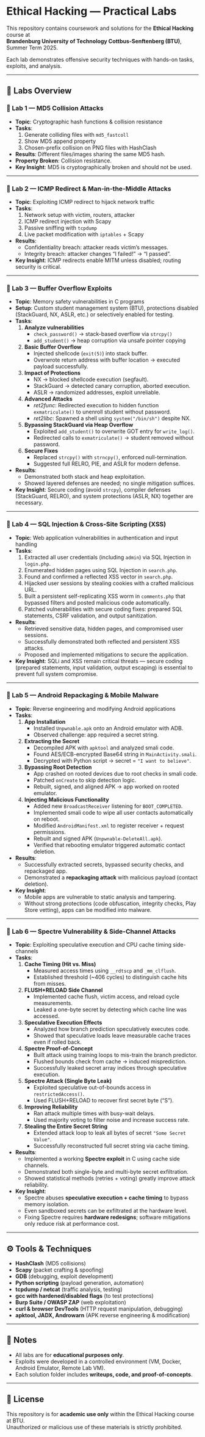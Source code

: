 # Ethical Hacking — Practical Labs

This repository contains coursework and solutions for the **Ethical Hacking** course at  
**Brandenburg University of Technology Cottbus-Senftenberg (BTU)**, Summer Term 2025.  

Each lab demonstrates offensive security techniques with hands-on tasks, exploits, and analysis.

---

## 🧪 Labs Overview

### 🔹 Lab 1 — MD5 Collision Attacks
- **Topic**: Cryptographic hash functions & collision resistance  
- **Tasks**:  
  1. Generate colliding files with `md5_fastcoll`  
  2. Show MD5 append property  
  3. Chosen-prefix collision on PNG files with HashClash  
- **Results**: Different files/images sharing the same MD5 hash.  
- **Property Broken**: Collision resistance.  
- **Key Insight**: MD5 is cryptographically broken and should not be used.  

---

### 🔹 Lab 2 — ICMP Redirect & Man-in-the-Middle Attacks
- **Topic**: Exploiting ICMP redirect to hijack network traffic  
- **Tasks**:  
  1. Network setup with victim, routers, attacker  
  2. ICMP redirect injection with Scapy  
  3. Passive sniffing with `tcpdump`  
  4. Live packet modification with `iptables` + Scapy  
- **Results**:  
  - Confidentiality breach: attacker reads victim’s messages.  
  - Integrity breach: attacker changes “I failed!” → “I passed”.  
- **Key Insight**: ICMP redirects enable MITM unless disabled; routing security is critical.  

---

### 🔹 Lab 3 — Buffer Overflow Exploits
- **Topic**: Memory safety vulnerabilities in C programs  
- **Setup**: Custom student management system (BTU), protections disabled (StackGuard, NX, ASLR, etc.) or selectively enabled for testing.  
- **Tasks**:
  1. **Analyze vulnerabilities**  
     - `check_password()` → stack-based overflow via `strcpy()`  
     - `add_student()` → heap corruption via unsafe pointer copying  
  2. **Basic Buffer Overflow**  
     - Injected shellcode (`exit(5)`) into stack buffer.  
     - Overwrote return address with buffer location → executed payload successfully.  
  3. **Impact of Protections**  
     - NX → blocked shellcode execution (segfault).  
     - StackGuard → detected canary corruption, aborted execution.  
     - ASLR → randomized addresses, exploit unreliable.  
  4. **Advanced Attacks**  
     - *ret2func*: Redirected execution to hidden function `exmatriculate()` to unenroll student without password.  
     - *ret2libc*: Spawned a shell using `system("/bin/sh")` despite NX.  
  5. **Bypassing StackGuard via Heap Overflow**  
     - Exploited `add_student()` to overwrite GOT entry for `write_log()`.  
     - Redirected calls to `exmatriculate()` → student removed without password.  
  6. **Secure Fixes**  
     - Replaced `strcpy()` with `strncpy()`, enforced null-termination.  
     - Suggested full RELRO, PIE, and ASLR for modern defense.  
- **Results**:  
  - Demonstrated both stack and heap exploitation.  
  - Showed layered defenses are needed; no single mitigation suffices.  
- **Key Insight**: Secure coding (avoid `strcpy`), compiler defenses (StackGuard, RELRO), and system protections (ASLR, NX) together are necessary.  

---

### 🔹 Lab 4 — SQL Injection & Cross-Site Scripting (XSS)
- **Topic**: Web application vulnerabilities in authentication and input handling  
- **Tasks**:  
  1. Extracted all user credentials (including `admin`) via SQL Injection in `login.php`.  
  2. Enumerated hidden pages using SQL Injection in `search.php`.  
  3. Found and confirmed a reflected XSS vector in `search.php`.  
  4. Hijacked user sessions by stealing cookies with a crafted malicious URL.  
  5. Built a persistent self-replicating XSS worm in `comments.php` that bypassed filters and posted malicious code automatically.  
  6. Patched vulnerabilities with secure coding fixes: prepared SQL statements, CSRF validation, and output sanitization.  
- **Results**:  
  - Retrieved sensitive data, hidden pages, and compromised user sessions.  
  - Successfully demonstrated both reflected and persistent XSS attacks.  
  - Proposed and implemented mitigations to secure the application.  
- **Key Insight**: SQLi and XSS remain critical threats — secure coding (prepared statements, input validation, output escaping) is essential to prevent full system compromise.  

---

### 🔹 Lab 5 — Android Repackaging & Mobile Malware
- **Topic**: Reverse engineering and modifying Android applications  
- **Tasks**:  
  1. **App Installation**  
     - Installed `Unpwnable.apk` onto an Android emulator with ADB.  
     - Observed challenge: app required a secret string.  
  2. **Extracting the Secret**  
     - Decompiled APK with `apktool` and analyzed smali code.  
     - Found AES/ECB-encrypted Base64 string in `MainActivity.smali`.  
     - Decrypted with Python script → secret = `"I want to believe"`.  
  3. **Bypassing Root Detection**  
     - App crashed on rooted devices due to root checks in smali code.  
     - Patched `onCreate` to skip detection logic.  
     - Rebuilt, signed, and aligned APK → app worked on rooted emulator.  
  4. **Injecting Malicious Functionality**  
     - Added new `BroadcastReceiver` listening for `BOOT_COMPLETED`.  
     - Implemented smali code to wipe all user contacts automatically on reboot.  
     - Modified `AndroidManifest.xml` to register receiver + request permissions.  
     - Rebuilt and signed APK (`Unpwnable-DeleteAll.apk`).  
     - Verified that rebooting emulator triggered automatic contact deletion.  
- **Results**:  
  - Successfully extracted secrets, bypassed security checks, and repackaged app.  
  - Demonstrated a **repackaging attack** with malicious payload (contact deletion).  
- **Key Insight**:  
  - Mobile apps are vulnerable to static analysis and tampering.  
  - Without strong protections (code obfuscation, integrity checks, Play Store vetting), apps can be modified into malware.  

---

### 🔹 Lab 6 — Spectre Vulnerability & Side-Channel Attacks
- **Topic**: Exploiting speculative execution and CPU cache timing side-channels  
- **Tasks**:  
  1. **Cache Timing (Hit vs. Miss)**  
     - Measured access times using `__rdtscp` and `_mm_clflush`.  
     - Established threshold (~406 cycles) to distinguish cache hits from misses.  
  2. **FLUSH+RELOAD Side Channel**  
     - Implemented cache flush, victim access, and reload cycle measurements.  
     - Leaked a one-byte secret by detecting which cache line was accessed.  
  3. **Speculative Execution Effects**  
     - Analyzed how branch prediction speculatively executes code.  
     - Showed that speculative loads leave measurable cache traces even if rolled back.  
  4. **Spectre Proof-of-Concept**  
     - Built attack using training loops to mis-train the branch predictor.  
     - Flushed bounds check from cache → induced misprediction.  
     - Successfully leaked secret array indices through speculative execution.  
  5. **Spectre Attack (Single Byte Leak)**  
     - Exploited speculative out-of-bounds access in `restrictedAccess()`.  
     - Used FLUSH+RELOAD to recover first secret byte (“S”).  
  6. **Improving Reliability**  
     - Ran attack multiple times with busy-wait delays.  
     - Used majority voting to filter noise and increase success rate.  
  7. **Stealing the Entire Secret String**  
     - Extended attack loop to leak all bytes of secret `"Some Secret Value"`.  
     - Successfully reconstructed full secret string via cache timing.  
- **Results**:  
  - Implemented a working **Spectre exploit** in C using cache side channels.  
  - Demonstrated both single-byte and multi-byte secret exfiltration.  
  - Showed statistical methods (retries + voting) greatly improve attack reliability.  
- **Key Insight**:  
  - Spectre abuses **speculative execution + cache timing** to bypass memory isolation.  
  - Even sandboxed secrets can be exfiltrated at the hardware level.  
  - Fixing Spectre requires **hardware redesigns**; software mitigations only reduce risk at performance cost.  

---

## ⚙️ Tools & Techniques
- **HashClash** (MD5 collisions)  
- **Scapy** (packet crafting & spoofing)  
- **GDB** (debugging, exploit development)  
- **Python scripting** (payload generation, automation)  
- **tcpdump / netcat** (traffic analysis, testing)  
- **gcc with hardened/disabled flags** (to test protections)  
- **Burp Suite / OWASP ZAP** (web exploitation)  
- **curl & browser DevTools** (HTTP request manipulation, debugging)  
- **apktool, JADX, Androwarn** (APK reverse engineering & modification)  

---

## 📌 Notes
- All labs are for **educational purposes only**.  
- Exploits were developed in a controlled environment (VM, Docker, Android Emulator, Remote Lab VM).  
- Each solution folder includes **writeups, code, and proof-of-concepts**.  

---

## 📜 License
This repository is for **academic use only** within the Ethical Hacking course at BTU.  
Unauthorized or malicious use of these materials is strictly prohibited.
